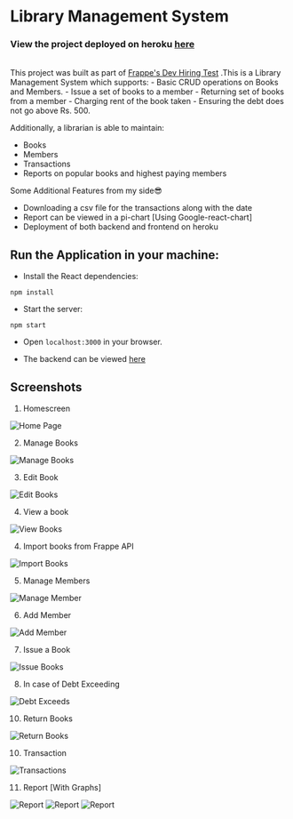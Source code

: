 # Library Management System

### View the project deployed on heroku [here](https://library-management-system-2.herokuapp.com/)<br>
 
<br>
This project was built as part of <a href="https://frappe.io/dev-hiring-test">Frappe's Dev Hiring Test</a> .This is a Library Management System which supports:
- Basic CRUD operations on Books and Members.
- Issue a set of books to a member
- Returning set of books from a member
- Charging rent of the book taken
- Ensuring the debt does not go above Rs. 500.

Additionally, a librarian is able to maintain:
- Books
- Members
- Transactions
- Reports on popular books and highest paying members

Some Additional Features from my side😎
- Downloading a csv file for the transactions along with the date 
- Report can be viewed in a pi-chart [Using Google-react-chart]
- Deployment of both backend and frontend on heroku


## Run the Application in your machine:

- Install the React dependencies:

```
npm install
```
- Start the server:
```
npm start
```
- Open `localhost:3000` in your browser.

- The backend can be viewed [here](https://frappebackend.herokuapp.com/books)

## Screenshots
1. Homescreen
<img src="screeshots/homescreen.PNG" alt="Home Page">

2. Manage Books
<img src="screeshots/manage-books.PNG" alt="Manage Books">

3. Edit Book
<img src="screeshots/update-book.PNG" alt="Edit Books">

4. View a book
<img src="screeshots/view-book.PNG" alt="View Books">

4. Import books from Frappe API
<img src="screeshots/import.PNG" alt="Import Books">

5. Manage Members

<img src="screeshots/manage-members.PNG" alt="Manage Member">

6. Add Member
<img src="screeshots/add-member.PNG" alt="Add Member">

7. Issue a Book
<img src="screeshots/issue-book.PNG" alt="Issue Books">

8. In case of Debt Exceeding
<img src="screeshots/debt-exceed.PNG" alt="Debt Exceeds">

10. Return Books
<img src="screeshots/return.PNG" alt="Return Books">

10. Transaction
<img src="screeshots/transactions.PNG" alt="Transactions">

11. Report [With Graphs]
<img src="screeshots/report1.PNG" alt="Report">
<img src="screeshots/report2.PNG" alt="Report">
<img src="screeshots/report3.PNG" alt="Report">







